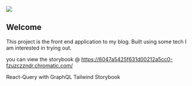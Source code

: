 <a href="https://codecov.io/gh/esharmony/personal-blog-nextjs">
  <img src="https://codecov.io/gh/esharmony/personal-blog-nextjs/branch/main/graph/badge.svg?token=8BgoTs1fL0"/>
</a>

## Welcome

This project is the front end application to my blog.
Built using some tech I am interested in trying out.

you can view the storybook @ https://6047a5425f631d00212a5cc0-fzuzczzndr.chromatic.com/

React-Query with GraphQL
Tailwind
Storybook 



